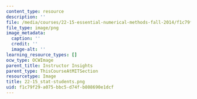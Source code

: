 ```yaml
---
content_type: resource
description: ''
file: /media/courses/22-15-essential-numerical-methods-fall-2014/f1c79f29a075bbc5d74fb808690e1dcf_22-15_stat-students.png
file_type: image/png
image_metadata:
  caption: ''
  credit: ''
  image-alt: ''
learning_resource_types: []
ocw_type: OCWImage
parent_title: Instructor Insights
parent_type: ThisCourseAtMITSection
resourcetype: Image
title: 22-15_stat-students.png
uid: f1c79f29-a075-bbc5-d74f-b808690e1dcf
---
```

